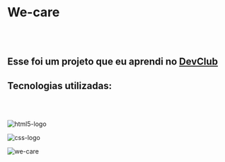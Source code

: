 <h1>We-care</h1>
<br>
<br>
<h2>Esse foi um projeto que eu aprendi no <a href="https://rodolfomori.com.br/devclub">DevClub</a></h2>
<h2>Tecnologias utilizadas:</h2>
<br>
<br>

![html5-logo](https://img.shields.io/badge/HTML5-E34F26?style=for-the-badge&logo=html5&logoColor=white)



 ![css-logo](https://img.shields.io/badge/CSS-239120?&style=for-the-badge&logo=css3&logoColor=white)
 <br>

![we-care](https://github.com/user-attachments/assets/2b450b3e-fa5b-42e4-aa03-36ecc9ac2ba1)
